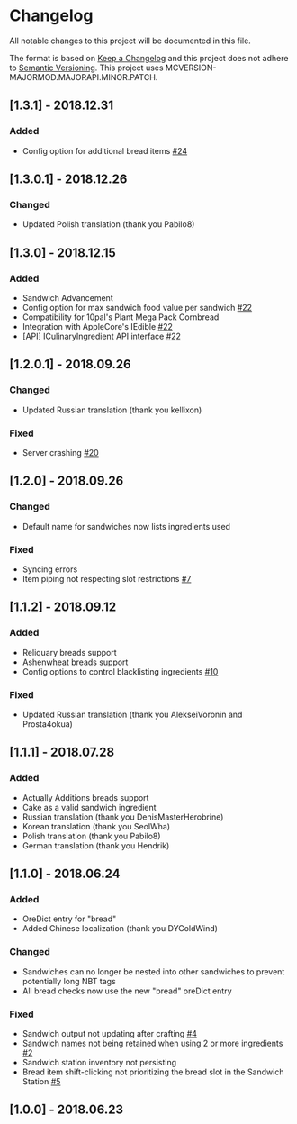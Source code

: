 # Changelog
All notable changes to this project will be documented in this file.

The format is based on [Keep a Changelog](http://keepachangelog.com/en/1.0.0/) and this project does not adhere to [Semantic Versioning](http://semver.org/spec/v2.0.0.html).
This project uses MCVERSION-MAJORMOD.MAJORAPI.MINOR.PATCH.

## [1.3.1] - 2018.12.31
### Added
- Config option for additional bread items [#24](https://github.com/TheIllusiveC4/CulinaryConstruct/issues/24)

## [1.3.0.1] - 2018.12.26
### Changed
- Updated Polish translation (thank you Pabilo8)

## [1.3.0] - 2018.12.15
### Added
- Sandwich Advancement
- Config option for max sandwich food value per sandwich [#22](https://github.com/TheIllusiveC4/CulinaryConstruct/issues/22)
- Compatibility for 10pal's Plant Mega Pack Cornbread
- Integration with AppleCore's IEdible [#22](https://github.com/TheIllusiveC4/CulinaryConstruct/issues/22)
- [API] ICulinaryIngredient API interface [#22](https://github.com/TheIllusiveC4/CulinaryConstruct/issues/22)

## [1.2.0.1] - 2018.09.26
### Changed
- Updated Russian translation (thank you kellixon)
### Fixed
- Server crashing [#20](https://github.com/TheIllusiveC4/CulinaryConstruct/issues/20)

## [1.2.0] - 2018.09.26
### Changed
- Default name for sandwiches now lists ingredients used
### Fixed
- Syncing errors
- Item piping not respecting slot restrictions [#7](https://github.com/TheIllusiveC4/CulinaryConstruct/issues/7)

## [1.1.2] - 2018.09.12
### Added
- Reliquary breads support
- Ashenwheat breads support
- Config options to control blacklisting ingredients [#10](https://github.com/TheIllusiveC4/CulinaryConstruct/issues/10)
### Fixed
- Updated Russian translation (thank you AlekseiVoronin and Prosta4okua)

## [1.1.1] - 2018.07.28
### Added
- Actually Additions breads support
- Cake as a valid sandwich ingredient
- Russian translation (thank you DenisMasterHerobrine)
- Korean translation (thank you SeolWha)
- Polish translation (thank you Pabilo8)
- German translation (thank you Hendrik)

## [1.1.0] - 2018.06.24
### Added
- OreDict entry for "bread"
- Added Chinese localization (thank you DYColdWind)
### Changed
- Sandwiches can no longer be nested into other sandwiches to prevent potentially long NBT tags
- All bread checks now use the new "bread" oreDict entry
### Fixed
- Sandwich output not updating after crafting [#4](https://github.com/TheIllusiveC4/CulinaryConstruct/issues/4)
- Sandwich names not being retained when using 2 or more ingredients [#2](https://github.com/TheIllusiveC4/CulinaryConstruct/issues/2)
- Sandwich station inventory not persisting
- Bread item shift-clicking not prioritizing the bread slot in the Sandwich Station [#5](https://github.com/TheIllusiveC4/CulinaryConstruct/issues/5)

## [1.0.0] - 2018.06.23